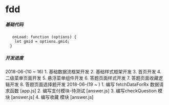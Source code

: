 # fdd
##### 基础代码
```
   onLoad: function (options) {
    let gmid = options.gmid;
  }
```
##### 开发进度
  2018-06-(10 ~ 16) 
      1. 基础数据流框架开发
      2. 基础样式框架开发
      3. 首页开发
      4. 二级菜单页面开发
      5. 悬浮菜单组件开发
      6. 答题页面样式开发
      7. 答题页面收藏逻辑开发
      8. 答题页面选择题开发
2018-06-(19 ~ )
      1. 编写 fetchDataForRx 数据请求函数 [app.js]
      2. 编写支付模块-待测试 [answer.js]
      3. 编写checkQuestion 模块 [answer.js]
      4. 编写收藏 模块 [answer.js]